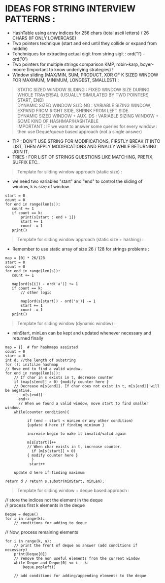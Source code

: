# IDEAS FOR STRING INTERVIEW PATTERNS :    
* HashTable using array indices for 256 chars (total ascii letters)   / 26 CHARS (IF ONLY LOWERCASE)     
* Two pointers technique (start and end until they collide or expand from middle)    
* Tehchniques for extracting actual digit from string sigit : ord('1') - ord('0')           
* Two pointers for multiple strings comparison KMP, robin-karp, boyer-moore
(Important to know underlying strategies) !    
* Window sliding (MAX/MIN, SUM, PRODUCT, XOR OF K SIZED WINDOW FOR MAXIMUM, MINIMUM, LONGEST, SMALLEST) :
> STATIC SIZED WINDOW SLIDING : FIXED WINDOW SIZE DURING WHOLE TRAVERSAL (USUALLY SIMULATED BY TWO POINTERS START, END)   
> DYNAMIC SIZED WINDOW SLIDING : VARIABLE SIZING WINDOW, EXPAND FROM RIGHT SIDE, SHRINK FROM LEFT SIDE.   
> DYNAMIC SIZED WINDOW + AUX. DS : VARIABLE SIZING WINDOW + SOME KIND OF HASHMAP/HASHTABLE    
> IMPORTANT : IF we want to answer some queries for every window : then use Deque/queue based approach (not a single answer)     

* TIP : DON'T USE STRING FOR MODIFICATIONS, FIRSTLY BREAK IT INTO LIST, THEN APPLY MODIFICATIONS AND FINALLY WHILE RETURNING JOIN IT.
* TRIES : FOR LIST OF STRINGS QUESTIONS LIKE MATCHING, PREFIX, SUFFIX ETC..

> Template for sliding window approach (static size) :   
* we need two variables "start" and "end" to control the sliding of window, k is size of window.   
```   
start = 0   
count = 0    
for end in range(len(s)):    
   count += 1    
   if count == k:    
       print(s[start : end + 1])    
       start += 1    
       count -= 1   
   print()   
```      

> Template for sliding window approach (static size + hashing) :    
* Remember to use static array of size 26 / 128 for strings problems :      
```   
map = [0] * 26/128     
start = 0     
count = 0    
for end in range(len(s)):    
   count += 1    
   
   map[ord(s[i]) - ord('a')] += 1
   if count == k:       
       // other logic    
       
       map[ord(s[start]) - ord('a')] -= 1   
       start += 1      
       count -= 1     
   print()   

```  

> Template for sliding window (dynamic window) :      
* minStart, minLen can be kept and updated whenever necessary and returned finally     

```   
map = {}  # for hashmaps assisted    
count = 0   
start = 0   
int d; //the length of substring   
for (): initilze hashmap     
// Move end to find a valid window.
for end in range(len(s)):     
    // If char in s exists in t, decrease counter
    if (map[s[end]] > 0) {modify counter here }            
    // Decrease m[s[end]]. If char does not exist in t, m[s[end]] will be negative.       
		m[s[end]]--       
      end++         
      // When we found a valid window, move start to find smaller window.     
    while(counter condition){                 
          
          if (end - start < minLen or any other condition)
          {update d here if finding minimum }

          increase begin to make it invalid/valid again         
                
          m[s[start]]++    
          // When char exists in t, increase counter.   
            if (m[s[start]] > 0)    
          { modify counter here }                  
            } 
           start++        
    
    update d here if finding maximum        
 
return d / return s.substr(minStart, minLen);       
```                 

> Template for sliding window + deque based approach :  

// store the indices not the element in the deque    
// process first k elements in the deque   

```    
Deque = deque()
for i in range(k):
    // conditions for adding to deque 	
```   
// Now, process remaining elements    

```    
for i in range(k, n):
    // print the front of deque as answer (add conditions if necessary)
    print(Deque[0])   
    // remove the non useful elements from the current window 
    while Deque and Deque[0] <= i - k:
        Deque.popleft()
    
    // add conditions for adding/appending elements to the deque 

```   

